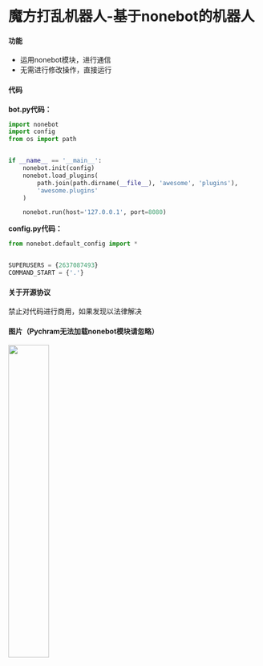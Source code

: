 # 魔方打乱机器人-基于nonebot的机器人

#### 功能
- 运用nonebot模块，进行通信
- 无需进行修改操作，直接运行

#### 代码
**bot.py代码：**
```python
import nonebot
import config
from os import path


if __name__ == '__main__':
    nonebot.init(config)
    nonebot.load_plugins(
        path.join(path.dirname(__file__), 'awesome', 'plugins'),
        'awesome.plugins'
    )

    nonebot.run(host='127.0.0.1', port=8080)
```

**config.py代码：**
```python
from nonebot.default_config import *


SUPERUSERS = {2637087493}
COMMAND_START = {'.'}
```

#### 关于开源协议
禁止对代码进行商用，如果发现以法律解决

#### 图片（Pychram无法加载nonebot模块请忽略）
<img src="https://i.loli.net/2020/04/26/soiLEcJrnuIVTZN.jpg" width="40%"/>

